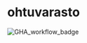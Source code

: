 # ohtuvarasto

![GHA_workflow_badge](https://github.com/iftruethen/ohtuvarasto/workflows/CI/badge.svg)
